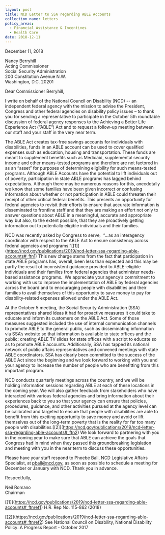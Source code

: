 ```yaml
---
layout: post
title: NCD Letter to SSA regarding ABLE Accounts
collection_name: letters
policy_areas:
  - Financial Assistance & Incentives
  - Health Care
date: 2018-12-11
---
```

December 11, 2018

Nancy Berryhill\
Acting Commissioner\
Social Security Administration\
200 Constitution Avenue N.W.\
Washington, D.C. 20201

Dear Commissioner Berryhill,

I write on behalf of the National Council on Disability (NCD) -- an independent federal agency with the mission to advise the President, Congress and other federal agencies on disability policy issues – to thank you for sending a representative to participate in the October 5th roundtable discussion of federal agency responses to the Achieving a Better Life Experience Act (“ABLE”) Act and to request a follow-up meeting between our staff and your staff in the very near term.

The ABLE Act creates tax-free savings accounts for individuals with disabilities, funds in an ABLE account can be used to cover qualified expenses such as education, housing and transportation. These funds are meant to supplement benefits such as Medicaid, supplemental security income and other means-tested programs and therefore are not factored in as an “asset” for purposes of determining eligibility for such means-tested programs. Although ABLE Accounts have the potential to lift individuals out of poverty, participation in state ABLE programs has lagged behind expectations. Although there may be numerous reasons for this, anecdotally we know that some families have been given incorrect or confusing information about whether or not participation in ABLE could threaten their receipt of other critical federal benefits. This presents an opportunity for federal agencies to revisit their efforts to ensure that accurate information is disseminated to frontline staff and that they are making an effort not only to answer questions about ABLE in a meaningful, accurate and appropriate way but also, to the extent possible, that they are proactively getting information out to potentially eligible individuals and their families.

NCD was recently asked by Congress to serve,  “…as an interagency coordinator with respect to the ABLE Act to ensure consistency across federal agencies and programs.”[\[1]](https://ncd.gov/publications/2019/ncd-letter-ssa-regarding-able-accounts#_ftn1) This new charge stems from the fact that participation in state ABLE programs has, overall, been less than expected and this may be partly the result of inconsistent guidance provided to ABLE-eligible individuals and their families from federal agencies that administer needs-based assistance programs.  We appreciate your agency’s commitment to working with us to improve the implementation of ABLE by federal agencies across the board and to encouraging people with disabilities and their families to avail themselves of this opportunity to save money to pay for disability-related expenses allowed under the ABLE Act. 

At the October 5 meeting, the Social Security Administration (SSA) representatives shared ideas it had for proactive measures it could take to educate and inform its customers on the ABLE Act. Some of those measures suggested included the use of internal communication channels to promote ABLE to the general public, such as disseminating information via SSA’s website so that information is available to state offices and the public; creating ABLE TV slides for state offices with a script to educate so as to promote ABLE accounts. Additionally, SSA has tapped its national network of public affairs representatives and convened meetings with state ABLE coordinators. SSA has clearly been committed to the success of the ABLE Act since the beginning and we look forward to working with you and your agency to increase the number of people who are benefitting from this important program.

NCD conducts quarterly meetings across the country, and we will be holding information sessions regarding ABLE at each of these locations in the coming year. We will also gather feedback from stakeholders who have interacted with various federal agencies and bring information about their experiences back to you so that your agency can ensure that policies, procedures, guidance, and other activities pursued at the agency level can be calibrated and targeted to ensure that people with disabilities are able to benefit from this exciting opportunity to save money and avoid or lift themselves out of the long-term poverty that is the reality for far too many people with disabilities.[\[2]](https://ncd.gov/publications/2019/ncd-letter-ssa-regarding-able-accounts#_ftn2) We look forward to partnering with you in the coming year to make sure that ABLE can achieve the goals that Congress had in mind when they passed this groundbreaking legislation and meeting with you in the near term to discuss these opportunities.

Please have your staff respond to Phoebe Ball, NCD Legislative Affairs Specialist, at [pball@ncd.gov](mailto:pball@ncd.gov), as soon as possible to schedule a meeting for December or January with NCD. Thank you in advance.

Respectfully,

Neil Romano\
Chairman



[\[1]](https://ncd.gov/publications/2019/ncd-letter-ssa-regarding-able-accounts#_ftnref1) H.R. Rep No. 115-862 (2018)

[\[2]](https://ncd.gov/publications/2019/ncd-letter-ssa-regarding-able-accounts#_ftnref2) See National Council on Disability, National Disability Policy: A Progress Report - October 2017